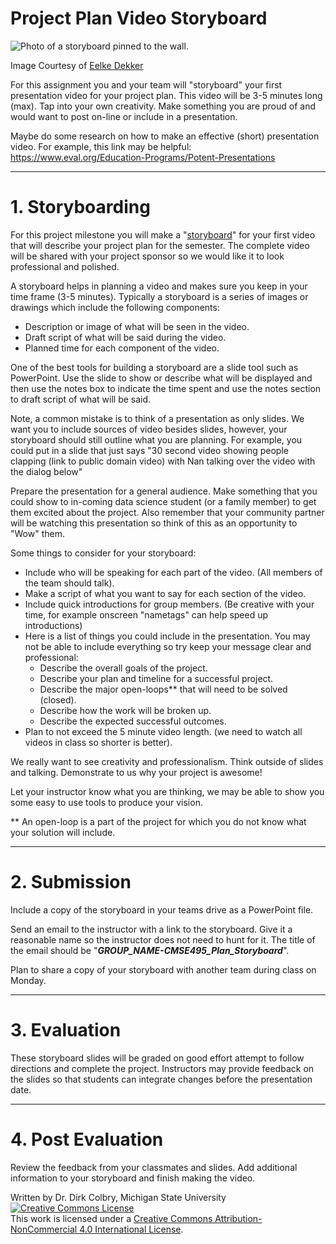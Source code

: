 # Project Plan Video Storyboard

<img src="https://live.staticflickr.com/2695/4135578987_b7bc2cf966_z.jpg"  alt="Photo of a storyboard pinned to the wall.">

Image Courtesy of [Eelke Dekker](https://www.flickr.com/photos/eelkedekker/)

For this assignment you and your team will "storyboard" your first presentation video for your project plan. This video will be 3-5 minutes long (max).  Tap into your own creativity.  Make something you are proud of and would want to post on-line or include in a presentation. 

Maybe do some research on how to make an effective (short) presentation video.  For example, this link may be helpful: <https://www.eval.org/Education-Programs/Potent-Presentations>


----
<a name="Storyboarding"></a>

# 1. Storyboarding

For this project milestone you will make a "[storyboard](https://en.wikipedia.org/wiki/Storyboard)" for your first video that will describe your project plan for the semester.  The complete video will be shared with your project sponsor so we would like it to look professional and polished.  

A storyboard helps in planning a video and makes sure you keep in your time frame (3-5 minutes).  Typically a storyboard is a series of images or drawings which include the following components: 

* Description or image of what will be seen in the video.
* Draft script of what will be said during the video.
* Planned time for each component of the video. 

One of the best tools for building a storyboard are a slide tool such as PowerPoint. Use the slide to show or describe what will be displayed and then use the notes box to indicate the time spent and use the notes section to draft script of what will be said. 

Note, a common mistake is to think of a presentation as only slides.  We want you to include sources of video besides slides, however, your storyboard should still outline what you are planning. For example, you could put in a slide that just says "30 second video showing people clapping (link to public domain video) with Nan talking over the video with the dialog below"

Prepare the presentation for a general audience.  Make something that you could show to in-coming data science student (or a family member) to get them excited about the project. Also remember that your community partner will be watching this presentation so think of this as an opportunity to "Wow" them. 

Some things to consider for your storyboard:

- Include who will be speaking for each part of the video. (All members of the team should talk).
- Make a script of what you want to say for each section of the video. 
- Include quick introductions for group members.  (Be creative with your time, for example onscreen "nametags" can help speed up introductions)
- Here is a list of things you could include in the presentation. You may not be able to include everything so try keep your message clear and professional:
    - Describe the overall goals of the project.
    - Describe your plan and timeline for a successful project.
    - Describe the major open-loops** that will need to be solved (closed).  
    - Describe how the work will be broken up.
    - Describe the expected successful outcomes. 
- Plan to not exceed the 5 minute video length. (we need to watch all videos in class so shorter is better).  

We really want to see creativity and professionalism.  Think outside of slides and talking. Demonstrate to us why your project is awesome!

Let your instructor know what you are thinking, we may be able to show you some easy to use tools to produce your vision. 

** An open-loop is a part of the project for which you do not know what your solution will include.  

---
# 2. Submission

Include a copy of the storyboard in your teams drive as a PowerPoint file. 

Send an email to the instructor with a link to the storyboard. Give it a reasonable name so the instructor does not need to hunt for it. The title of the email should be "**_GROUP_NAME-CMSE495_Plan_Storyboard_**".

Plan to share a copy of your storyboard with another team during class on Monday.

---

# 3. Evaluation

These storyboard slides will be graded on good effort attempt to follow directions and complete the project. Instructors may provide feedback on the slides so that students can integrate changes before the presentation date.  

---

# 4. Post Evaluation

Review the feedback from your classmates and slides. Add additional information to your storyboard and finish making the video. 

Written by Dr. Dirk Colbry, Michigan State University
<a rel="license" href="http://creativecommons.org/licenses/by-nc/4.0/"><img alt="Creative Commons License" style="border-width:0" src="https://i.creativecommons.org/l/by-nc/4.0/88x31.png" /></a><br />This work is licensed under a <a rel="license" href="http://creativecommons.org/licenses/by-nc/4.0/">Creative Commons Attribution-NonCommercial 4.0 International License</a>.

